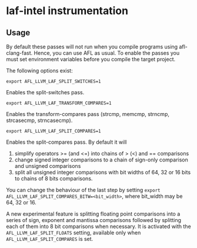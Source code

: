 # laf-intel instrumentation

## Usage

By default these passes will not run when you compile programs using 
afl-clang-fast. Hence, you can use AFL as usual.
To enable the passes you must set environment variables before you
compile the target project.

The following options exist:

`export AFL_LLVM_LAF_SPLIT_SWITCHES=1`

Enables the split-switches pass.

`export AFL_LLVM_LAF_TRANSFORM_COMPARES=1`

Enables the transform-compares pass (strcmp, memcmp, strncmp,
strcasecmp, strncasecmp).

`export AFL_LLVM_LAF_SPLIT_COMPARES=1`

Enables the split-compares pass.
By default it will 
1. simplify operators >= (and <=) into chains of > (<) and == comparisons
2. change signed integer comparisons to a chain of sign-only comparison
and unsigned comparisons
3. split all unsigned integer comparisons with bit widths of
64, 32 or 16 bits to chains of 8 bits comparisons.

You can change the behaviour of the last step by setting
`export AFL_LLVM_LAF_SPLIT_COMPARES_BITW=<bit_width>`, where 
bit_width may be 64, 32 or 16.

A new experimental feature is splitting floating point comparisons into a
series of sign, exponent and mantissa comparisons followed by splitting each
of them into 8 bit comparisons when necessary.
It is activated with the `AFL_LLVM_LAF_SPLIT_FLOATS` setting, available only
when `AFL_LLVM_LAF_SPLIT_COMPARES` is set.
